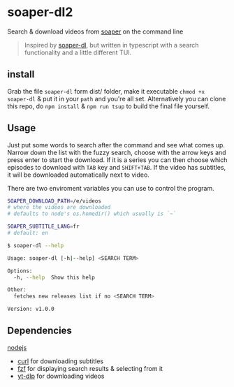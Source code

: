 # soaper-dl2

Search & download videos from [soaper](https://soaper.tv/) on the command line

> Inspired by [soaper-dl](https://github.com/KevCui/soaper-dl),
> but written in typescript with a search functionality and a little different TUI.

## install

Grab the file `soaper-dl` form dist/ folder, make it executable `chmod +x soaper-dl` & put it in your `path` and you're all set.
Alternatively you can clone this repo, do `npm install` & `npm run tsup` to build the final file yourself.

## Usage

Just put some words to search after the command and see what comes up. Narrow down the list with the fuzzy search, choose with the arrow keys and press enter to start the download. If it is a series you can then choose which episodes to download with `TAB` key and `SHIFT+TAB`. If the video has subtitles, it will be downloaded automatically next to video.

There are two enviroment variables you can use to control the program.
```bash
SOAPER_DOWNLOAD_PATH=/e/videos
# where the videos are downloaded
# defaults to node's os.homedir() which usually is `~`

SOAPER_SUBTITLE_LANG=fr
# default: en
```

```bash
$ soaper-dl --help

Usage: soaper-dl [-h|--help] <SEARCH TERM>

Options:
  -h, --help  Show this help

Other:
  fetches new releases list if no <SEARCH TERM>

Version: v1.0.0
```

## Dependencies

[nodejs](https://nodejs.org/)

* [curl](https://github.com/curl/curl) for downloading subtitles
* [fzf](https://github.com/junegunn/fzf) for displaying search results & selecting from it
* [yt-dlp](https://github.com/yt-dlp/yt-dlp) for downloading videos
